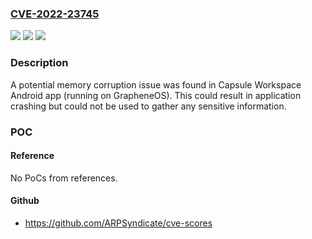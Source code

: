 ### [CVE-2022-23745](https://cve.mitre.org/cgi-bin/cvename.cgi?name=CVE-2022-23745)
![](https://img.shields.io/static/v1?label=Product&message=Checkpoint%20Harmony%20Capsule%20Workspace&color=blue)
![](https://img.shields.io/static/v1?label=Version&message=n%2Fa&color=blue)
![](https://img.shields.io/static/v1?label=Vulnerability&message=CWE-1218%3A%20Memory%20Buffer%20Errors&color=brighgreen)

### Description

A potential memory corruption issue was found in Capsule Workspace Android app (running on GrapheneOS). This could result in application crashing but could not be used to gather any sensitive information.

### POC

#### Reference
No PoCs from references.

#### Github
- https://github.com/ARPSyndicate/cve-scores

